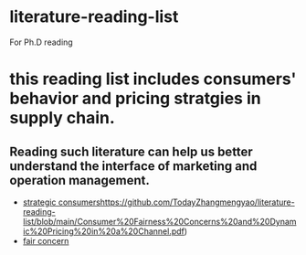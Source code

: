 # literature-reading-list
For Ph.D reading
# this reading list includes consumers' behavior and pricing stratgies in supply chain.
## Reading such literature can help us better understand the interface of marketing and operation management.
- [strategic consumers](https://github.com/TodayZhangmengyao/literature-reading-list/blob/main/Consumer%20Fairness%20Concerns%20and%20Dynamic%20Pricing%20in%20a%20Channel.pdf)https://github.com/TodayZhangmengyao/literature-reading-list/blob/main/Consumer%20Fairness%20Concerns%20and%20Dynamic%20Pricing%20in%20a%20Channel.pdf)
- [fair concern](consumers)
